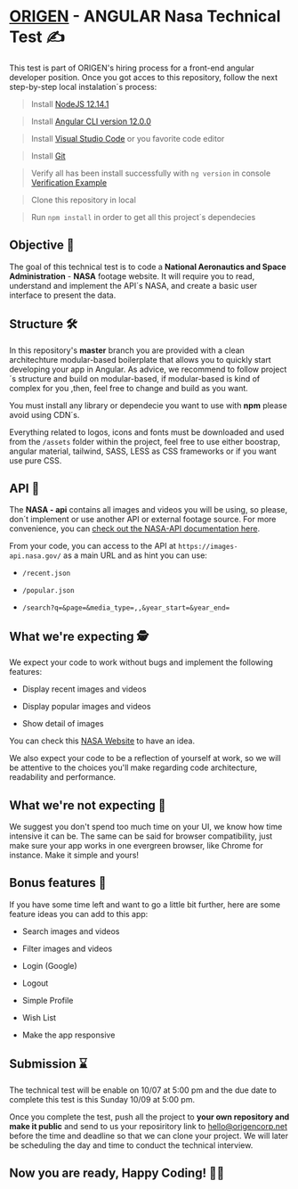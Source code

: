 # [ORIGEN](http://www.origencorp.net/) - ANGULAR Nasa Technical Test ✍️

  

This test is part of ORIGEN's hiring process for a front-end angular developer position. Once you got acces to this repository, follow the next step-by-step local instalation´s process:  

> Install [NodeJS 12.14.1](https://nodejs.org/es/download/releases/)

  

> Install [Angular CLI version 12.0.0](https://www.npmjs.com/package/@angular/cli/v/12.0.0)

  

> Install [Visual Studio Code](https://code.visualstudio.com/download) or you favorite code editor

  

> Install [Git](https://git-scm.com/book/en/v2/Getting-Started-Installing-Git)

  

> Verify all has been install successfully with `ng version` in console [Verification Example](https://i.stack.imgur.com/wj5fz.png)

  

> Clone this repository in local

  

> Run `npm install` in order to get all this project´s dependecies

  
  

## Objective 🎯

  

The goal of this technical test is to code a **National Aeronautics and Space Administration** - **NASA** footage website. It will require you to read, understand and implement the API´s NASA, and create a basic user interface to present the data.

  

  

## Structure 🛠️

  

In this repository's **master** branch you are provided with a clean architechture modular-based boilerplate that allows you to quickly start developing your app in Angular. As advice, we recommend to follow project´s structure and build on modular-based, if modular-based is kind of complex for you ,then, feel free to change and build as you want.

  
You must install any library or dependecie you want to use with **npm** please avoid using CDN´s.

Everything related to logos, icons and fonts must be downloaded and used from the `/assets` folder within the project, feel free to use either boostrap, angular material, tailwind, SASS, LESS as CSS frameworks or if you want use pure CSS.

  

## API 🔗

  

The **NASA - api** contains all images and videos you will be using, so please, don´t implement or use another API or external footage source. For more convenience, you can [check out the NASA-API documentation here](https://images.nasa.gov/docs/images.nasa.gov_api_docs.pdf).

  

From your code, you can access to the API at `https://images-api.nasa.gov/` as a main URL and as hint you can use:

  

-  `/recent.json`

-  `/popular.json`

-  `/search?q=&page=&media_type=,,&year_start=&year_end=`

  

## What we're expecting 🕵️

  

We expect your code to work without bugs and implement the following features:

  

- Display recent images and videos

- Display popular images and videos

- Show detail of images
  

You can check this [NASA Website](https://images.nasa.gov/) to have an idea.

  

We also expect your code to be a reflection of yourself at work, so we will be attentive to the choices you'll make regarding code architecture, readability and performance.

  

  

## What we're not expecting 🚩

  

We suggest you don't spend too much time on your UI, we know how time intensive it can be. The same can be said for browser compatibility, just make sure your app works in one evergreen browser, like Chrome for instance. Make it simple and yours!
  

## Bonus features 🌟

  

If you have some time left and want to go a little bit further, here are some feature ideas you can add to this app:

  
- Search images and videos
  
- Filter images and videos

- Login (Google)

- Logout

- Simple Profile

- Wish List

- Make the app responsive

  

## Submission ⌛

The technical test will be enable on 10/07 at 5:00 pm and the due date to complete this test is this Sunday 10/09 at 5:00 pm.

Once you complete the test, push all the project to **your own repository and make it public** and send to us your reposiritory link to hello@origencorp.net before the time and deadline so that we can clone your project. We will later be scheduling the day and time to conduct the technical interview.

 
  

## Now you are ready, Happy Coding! 👊😎
